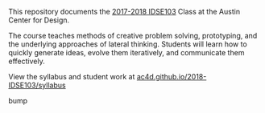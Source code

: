 This repository documents the [2017-2018 IDSE103](http://www.ac4d.com/certificate-in-interaction-design-and-social-entrepreneurship/idse103-studio-foundation/) Class at the Austin Center for Design.

The course teaches methods of creative problem solving, prototyping, and the underlying approaches of lateral thinking. Students will learn how to quickly generate ideas, evolve them iteratively, and communicate them effectively. 

View the syllabus and student work at [ac4d.github.io/2018-IDSE103/syllabus](https://ac4d.github.io/2018-IDSE103/syllabus)

bump

